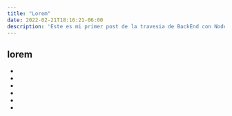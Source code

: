 ```yaml
---
title: "Lorem"
date: 2022-02-21T18:16:21-06:00
description: 'Este es mi primer post de la travesia de BackEnd con Node js de LaunchX'
---
```


lorem
-

-
-
-
-
-
-
